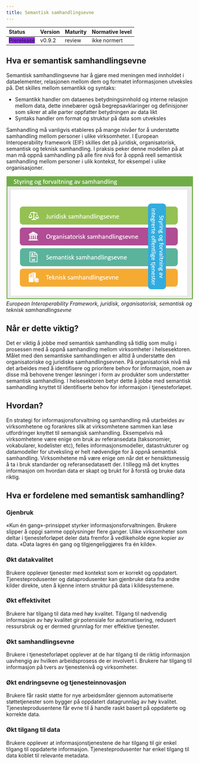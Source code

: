 ```yaml
---
title: Semantisk samhandlingsevne
---
```

| Status | Version | Maturity | Normative level |
|:-------------|:------------------|:------|:-------|
| <span style="background-color:BlueViolet">Prerelease</span>  | v0.9.2 | review | ikke normert |

## Hva er semantisk samhandlingsevne

Semantisk samhandlingsevne har å gjøre med meningen med innholdet i dataelementer, relasjonen mellom dem og formatet informasjonen utveksles på. Det skilles mellom semantikk og syntaks:

* Semantikk handler om dataenes betydningsinnhold og interne relasjon mellom data, dette innebærer også begrepsavklaringer og definisjoner som sikrer at alle parter oppfatter betydningen av data likt
* Syntaks handler om format og struktur på data som utveksles

Samhandling må vanligvis etableres på mange nivåer for å understøtte samhandling mellom personer i ulike virksomheter. I European Interoperability framework (EIF) skilles det på juridisk, organisatorisk, semantisk og teknisk samhandling. I praksis peker denne modellen på at man må oppnå samhandling på alle fire nivå for å oppnå reell semantisk samhandling mellom personer i ulik kontekst, for eksempel i ulike organisasjoner.

![Figur som viser European Interoperability Framework. Illustrasjon.](../img/no-domain-EIF.png)
*European Interoperability Framework, juridisk, organisatorisk, semantisk og teknisk samhandlingsevne*

## Når er dette viktig?

Det er viktig å jobbe med semantisk samhandling så tidlig som mulig i prosessen med å oppnå samhandling mellom virksomheter i helsesektoren. Målet med den semantiske samhandlingen er alltid å understøtte den organisatoriske og juridiske samhandlingsevnen. På organisatorisk nivå må det arbeides med å identifisere og prioritere behov for informasjon, noen av disse må behovene trenger løsninger i form av produkter som understøtter semantisk samhandling. I helsesektoren betyr dette å jobbe med semantisk samhandling knyttet til identifiserte behov for informasjon i tjenesteforløpet.  

## Hvordan?

En strategi for informasjonsforvaltning og samhandling må utarbeides av virksomhetene og forankres slik at virksomhetene sammen kan løse utfordringer knyttet til semangisk samhandling. <!--Ha med en setning om at arbeid med semantisk samhandlingevne må løses i nært samarbeid med sektor, men det er kanskje det som er ment i første setning? eller internt ii virksoheten?--> Eksempelvis må virksomhetene være enige om bruk av referansedata (taksonomier, vokabularer, kodelister etc), felles informasjonsmodeller, datastrukturer og datamodeller for utveksling er helt nødvendige for å oppnå semantisk samhandling. Virksomhetene må være enige om når det er hensiktsmessig å ta i bruk standarder og referansedatasett der. I tillegg må det knyttes informasjon om hvordan data er skapt og brukt for å forstå og bruke data riktig.

## Hva er fordelene med semantisk samhandling?

### Gjenbruk

«Kun én gang»-prinsippet styrker informasjonsforvaltningen.
Brukere slipper å oppgi samme opplysninger flere ganger. Ulike virksomheter som deltar i tjenesteforløpet deler data fremfor å vedlikeholde egne kopier av data. «Data lagres én gang og tilgjengeliggjøres fra én kilde».  

### Økt datakvalitet

Brukere opplever tjenester med kontekst som er korrekt og oppdatert. Tjenesteprodusenter og dataprodusenter kan gjenbruke data fra andre kilder direkte, uten å kjenne intern struktur på data i kildesystemene. <!--Bør det stå noe her eller under Hvordan om felles inforamasjonsmodeller (innhold og kontekst for informasjonen det samhandle som? eller felles kodeverk og terminologi eks Snomed CT  og Loinc? felles format? Passe på at det ikke overlapper med det som er skrevet i andre kapittel-->

### Økt effektivitet

Brukere har tilgang til data med høy kvalitet. Tilgang til nødvendig informasjon av høy kvalitet gir potensiale for automatisering, redusert ressursbruk og er dermed grunnlag for mer effektive tjenester.

### Økt samhandlingsevne

Brukere i tjenesteforløpet opplever at de har tilgang til de riktig informasjon uavhengig av hvilken arbeidsprosess de er involvert i. Brukere har tilgang til informasjon på tvers av tjenestenivå og virksomheter.

### Økt endringsevne og tjenesteinnovasjon

Brukere får raskt støtte for nye arbeidsmåter gjennom automatiserte støttetjenester som bygger på oppdatert datagrunnlag av høy kvalitet. Tjenesteprodusentene får evne til å handle raskt basert på oppdaterte og korrekte data.

### Økt tilgang til data

Brukere opplever at informasjonstjenestene de har tilgang til gir enkel tilgang til oppdaterte informasjon. Tjenesteprodusenter har enkel tilgang til data koblet til relevante metadata.
